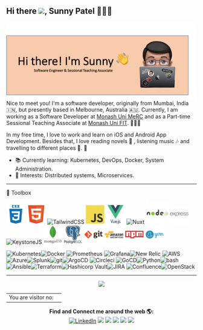 ## Hi there <img src="https://raw.githubusercontent.com/MartinHeinz/MartinHeinz/master/wave.gif" width="15px">, Sunny Patel 👨🏼‍💻
<img align="right" src="https://github.com/sunnythepatel/sunnythepatel/blob/master/Picture%201.png" alt="G'day! I'm Sunny!" /><br><br>


<!--
**sunnypatel7/sunnypatel7** is a ✨ _special_ ✨ repository because its `README.md` (this file) appears on your GitHub profile.


Here are some ideas to get you started:

- 🔭 I’m currently working on ...
- 🌱 I’m currently learning ...
- 👯 I’m looking to collaborate on ...
- 🤔 I’m looking for help with ...
- 💬 Ask me about ...
- 📫 How to reach me: ...
- 😄 Pronouns: ...
- ⚡ Fun fact: ...
-->
---
Nice to meet you! I'm a software developer, originally from Mumbai, India 🇮🇳, but presently based in Melbourne, Australia 🇦🇺. Currently, I am working as a Software Developer at [Monash Uni MeRC](https://www.monash.edu/researchinfrastructure/eresearch?option=com_content&view=article&id=62&Itemid=154) and as a Part-time Sessional Teaching Associate at [Monash Uni FIT](https://www.monash.edu/it). 👨🏼‍💻

In my free time, I love to work and learn on iOS and Android App Development. Besides that, I love reading novels 📖 , listening music 🎶 and travelling to different places 🧳. 🎉

- 📚 Currently learning: Kubernetes, DevOps, Docker, System Administration.
- 🤔 Interests: Distributed systems, Microservices.

---

🧰 Toolbox

<img src="https://github.com/devicons/devicon/blob/master/icons/css3/css3-plain-wordmark.svg" alt="CSS" width="50" height="50"/> <img src="https://github.com/devicons/devicon/blob/master/icons/html5/html5-original.svg" alt="HTML" width="50" height="50"/> <img src="https://cdn.worldvectorlogo.com/logos/tailwindcss.svg" alt="TailwindCSS" width="50" height="50"/> 
<img src="https://github.com/devicons/devicon/blob/master/icons/javascript/javascript-original.svg" alt="JavaScript" width="50" height="50"/> 
<img src="https://github.com/devicons/devicon/blob/master/icons/vuejs/vuejs-original-wordmark.svg" alt="VueJS" width="50" height="50"/> <img src="https://nuxtjs.org/logos/nuxtjs-typo.svg" alt="Nuxt" width="90" height="50"/> 
<img src="https://github.com/devicons/devicon/blob/master/icons/nodejs/nodejs-original-wordmark.svg" alt="NodeJS" width="60" height="60"/>
<img src="https://github.com/devicons/devicon/blob/master/icons/express/express-original-wordmark.svg" alt="ExpressJS" width="50" height="50"/> <img src="https://cdn.worldvectorlogo.com/logos/keystonejs.svg" alt="KeystoneJS" width="50" height="50"/>
<img src="https://github.com/devicons/devicon/blob/master/icons/mongodb/mongodb-original-wordmark.svg" alt="MongoDB" width="50" height="50"/>
<img src="https://github.com/devicons/devicon/blob/master/icons/postgresql/postgresql-original-wordmark.svg" alt="PostgreSQL" width="50" height="50"/>
<img src="https://github.com/devicons/devicon/blob/master/icons/git/git-original-wordmark.svg" alt="Git" width="50" height="50"/>
<img src="https://github.com/devicons/devicon/blob/master/icons/amazonwebservices/amazonwebservices-original-wordmark.svg" alt="AWS" width="50" height="50"/>
<img src="https://github.com/devicons/devicon/blob/master/icons/npm/npm-original-wordmark.svg" alt="npm" width="50" height="50"/> <img src="https://github.com/devicons/devicon/blob/master/icons/yarn/yarn-original-wordmark.svg" alt="yarn" width="50" height="50"/> 

 <img alt="Kubernetes" src="https://img.shields.io/badge/%20-kubernetes-blue?style=flat-square&logo=kubernetes&logoColor=white" /><img alt="Docker" src="https://img.shields.io/badge/-Docker-46a2f1?style=flat-square&logo=docker&logoColor=white" /> <img alt="Prometheus" src="https://img.shields.io/badge/%20-prometheus-orange?style=flat-square&logo=Prometheus&logoColor=white" /> <img alt="Grafana" src="https://img.shields.io/badge/%20-grafana-E34F26?style=flat-square&logo=grafana&logoColor=white" /><img alt="New Relic" src="https://img.shields.io/badge/%20-New%20Relic-bluegreen?style=flat-square&logo=NewRelic&logoColor=white" />  <img alt="AWS" src="https://img.shields.io/badge/%20-Azure-yellow?style=flat-square&logo=Azure&logoColor=white" /> <img alt="Azure" src="https://img.shields.io/badge/%20-aws-blue?style=flat-square&logo=cloud&logoColor=white" /><img alt="Splunk" src="https://img.shields.io/badge/%20-splunk-green?style=flat-square&logo=splunk&logoColor=white" /><img alt="git" src="https://img.shields.io/badge/-Git-F05032?style=flat-square&logo=git&logoColor=white" /><img alt="ArgoCD" src="https://img.shields.io/badge/%20-argocd-orange?style=flat-square&logo=argocd&logoColor=white" /> <img alt="Circleci" src="https://img.shields.io/badge/%20-circleci-black?style=flat-square&logo=circleci&logoColor=white" /> <img alt="GoCD" src="https://img.shields.io/badge/%20-GoCD-black?style=flat-square&logo=gocd&logoColor=white" /><img alt="Python" src="https://img.shields.io/badge/%20-python-blue?style=flat-square&logo=python&logoColor=white" /><img alt="bash" src="https://img.shields.io/badge/%20-bash-blue?style=flat-square&logo=bash&logoColor=white" /><img alt="Ansible" src="https://img.shields.io/badge/%20-ansible-green?style=flat-square&logo=ansible&logoColor=white" /><img alt="Terraform" src="https://img.shields.io/badge/%20-Terraform-blue?style=flat-square&logo=Terraform&logoColor=white" /><img alt="Hashicorp Vault" src="https://img.shields.io/badge/%20-vault-blue?style=flat-square&logo=vault&logoColor=white" /><img alt="JIRA" src="https://img.shields.io/badge/%20-JIRA-blue?style=flat-square&logo=jira&logoColor=white" /> <img alt="Confluence" src="https://img.shields.io/badge/%20-Confluence-blue?style=flat-square&logo=Confluence&logoColor=white" /><img alt="OpenStack" src="https://img.shields.io/badge/%20-OpenStack-blue?style=flat-square&logo=OpenStack&logoColor=white" />

---
<!-- [![Top Langs](https://github-readme-stats.vercel.app/api/top-langs/?username=sunnythepatel&hide=java,html,css&theme=radical)](https://github.com/anuraghazra/github-readme-stats)-->

<p align="center"><img src="https://github-readme-stats.vercel.app/api?username=sunnythepatel&&show_icons=true&title_color=ffffff&icon_color=bb2acf&text_color=daf7dc&bg_color=191919"></p>
<!--<p align="center"><img width="80%" src="https://github-readme-stats.vercel.app/api/top-langs/?username=sunnythepatel&layout=compact&theme=dark" /></p>  -->
<!-- ![Visitor Count](https://profile-counter.glitch.me/sunnythepatel/count.svg) -->

<table align="center">
  <tr>
    <td>You are visitor no:</td>
    <td><img src="https://profile-counter.glitch.me/sunnythepatel/count.svg" alt="" /></td>
  </tr>
</table>

<p align="center">
 <b> Find and Connect me around the web 🌎: </b><br>
<a href="https://www.linkedin.com/in/sunnypatel07/"><img src="https://img.icons8.com/bubbles/50/000000/linkedin.png" alt="LinkedIn"/></a> 
<a href="https://twitter.com/sunnythepatel"><img src="https://img.icons8.com/bubbles/50/000000/twitter.png"/></a> 
<a href="https://www.instagram.com/sunny.patel07/"><img src="https://img.icons8.com/bubbles/50/000000/instagram-new.png"/></a> 
<a href="https://www.facebook.com/sunny.patel07"><img src="https://img.icons8.com/bubbles/50/000000/facebook-new.png"/></a>
<a href="mailto:sunny.patel@hey.com"><img src="https://img.icons8.com/bubbles/50/000000/email.png"/></a>
<a href="https://patelsunny.com"><img src="https://img.icons8.com/bubbles/50/000000/attach-resume-male.png"/></a>
<!-- <a href="https://www.linkedin.com/in/sunnypatel07/">
<img src="https://img.shields.io/badge/-LinkedIn-%233781da" alt="LinkedIn"/></a> 
<a href="https://twitter.com/sunnythepatel">
<img src="https://img.shields.io/badge/-Twitter-%231DA1F2" alt="Twitter" /></a>  
<a href="https://www.instagram.com/sunny.patel07/">
<img src="https://img.shields.io/badge/-Instagram-%23eb13a5" alt="Instagram" /></a> 
<a href="https://www.facebook.com/sunny.patel07">
<img src="https://img.shields.io/badge/-Facebook-%239146FF" alt="Facebook" /></a>  -->
</p>



